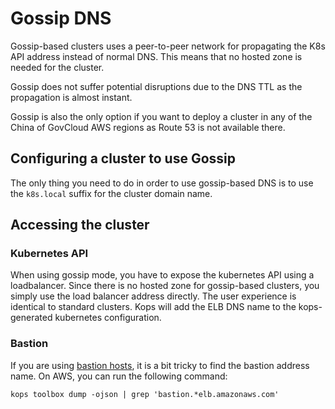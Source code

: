# Gossip DNS

Gossip-based clusters uses a peer-to-peer network for propagating the K8s API address instead of normal DNS.
This means that no hosted zone is needed for the cluster.

Gossip does not suffer potential disruptions due to the DNS TTL as the propagation is almost instant.

Gossip is also the only option if you want to deploy a cluster in any of the China of GovCloud AWS regions as Route 53 is not available there.

## Configuring a cluster to use Gossip

The only thing you need to do in order to use gossip-based DNS is to use the `k8s.local` suffix for the cluster domain name.

## Accessing the cluster

### Kubernetes API

When using gossip mode, you have to expose the kubernetes API using a loadbalancer. Since there is no hosted zone for gossip-based clusters, you simply use the load balancer address directly. The user experience is identical to standard clusters. Kops will add the ELB DNS name to the kops-generated kubernetes configuration.

### Bastion

If you are using [bastion hosts](bastion.md), it is a bit tricky to find the bastion address name. On AWS, you can run the following command:

```
kops toolbox dump -ojson | grep 'bastion.*elb.amazonaws.com'
```



